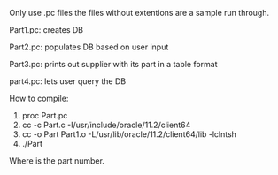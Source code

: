 Only use .pc files the files without extentions are a sample run through.

Part1.pc: creates DB

Part2.pc: populates DB based on user input

Part3.pc: prints out supplier with its part in a table format

part4.pc: lets user query the DB

How to compile:

1. proc Part<n>.pc
2. cc -c Part<n>.c -I/usr/include/oracle/11.2/client64
3. cc -o Part<n> Part1.o -L/usr/lib/oracle/11.2/client64/lib -lclntsh
4. ./Part<n>

Where <n> is the part number.